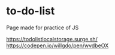 # to-do-list

Page made for practice of JS

https://todolistlocalstorage.surge.sh/
https://codepen.io/willgdo/pen/wvdbeOX